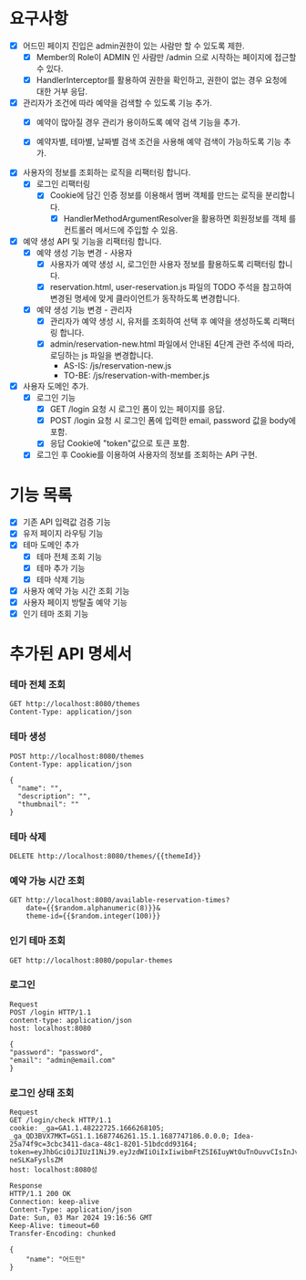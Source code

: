 # 요구사항

- [x] 어드민 페이지 진입은 admin권한이 있는 사람만 할 수 있도록 제한.
    - [x] Member의 Role이 ADMIN 인 사람만 /admin 으로 시작하는 페이지에 접근할 수 있다.
    - [x] HandlerInterceptor를 활용하여 권한을 확인하고, 권한이 없는 경우 요청에 대한 거부 응답.
- [x] 관리자가 조건에 따라 예약을 검색할 수 있도록 기능 추가.
    - [x] 예약이 많아질 경우 관리가 용이하도록 예약 검색 기능을 추가.
    - [x] 예약자별, 테마별, 날짜별 검색 조건을 사용해 예약 검색이 가능하도록 기능 추가.


- [x] 사용자의 정보를 조회하는 로직을 리팩터링 합니다.
    - [x] 로그인 리팩터링
        - [x] Cookie에 담긴 인증 정보를 이용해서 멤버 객체를 만드는 로직을 분리합니다.
            - [x] HandlerMethodArgumentResolver을 활용하면 회원정보를 객체 를 컨트롤러 메서드에 주입할 수 있음.
- [x] 예약 생성 API 및 기능을 리팩터링 합니다.
    - [x] 예약 생성 기능 변경 - 사용자
        - [x] 사용자가 예약 생성 시, 로그인한 사용자 정보를 활용하도록 리팩터링 합니다.
        - [x] reservation.html, user-reservation.js 파일의 TODO 주석을 참고하여 변경된 명세에 맞게 클라이언트가 동작하도록 변경합니다.
    - [x] 예약 생성 기능 변경 - 관리자
        - [x] 관리자가 예약 생성 시, 유저를 조회하여 선택 후 예약을 생성하도록 리팩터링 합니다.
        - [x] admin/reservation-new.html 파일에서 안내된 4단계 관련 주석에 따라, 로딩하는 js 파일을 변경합니다.
            - AS-IS: /js/reservation-new.js
            - TO-BE: /js/reservation-with-member.js


- [x] 사용자 도메인 추가.
    - [x] 로그인 기능
        - [x] GET /login 요청 시 로그인 폼이 있는 페이지를 응답.
        - [x] POST /login 요청 시 로그인 폼에 입력한 email, password 값을 body에 포함.
        - [x] 응답 Cookie에 "token"값으로 토큰 포함.
    - [x] 로그인 후 Cookie를 이용하여 사용자의 정보를 조회하는 API 구현.

# 기능 목록

- [X] 기존 API 입력값 검증 기능
- [X] 유저 페이지 라우팅 기능
- [X] 테마 도메인 추가
    - [X] 테마 전체 조회 기능
    - [X] 테마 추가 기능
    - [X] 테마 삭제 기능
- [X] 사용자 예약 가능 시간 조회 기능
- [X] 사용자 페이지 방탈출 예약 기능
- [X] 인기 테마 조회 기능

# 추가된 API 명세서

### 테마 전체 조회

```http request
GET http://localhost:8080/themes
Content-Type: application/json
```

### 테마 생성

```http request
POST http://localhost:8080/themes
Content-Type: application/json

{
  "name": "",
  "description": "",
  "thumbnail": ""
}
```

### 테마 삭제

```http request
DELETE http://localhost:8080/themes/{{themeId}}
```

### 예약 가능 시간 조회

```http request
GET http://localhost:8080/available-reservation-times?
    date={{$random.alphanumeric(8)}}&
    theme-id={{$random.integer(100)}}
```

### 인기 테마 조회

```http request
GET http://localhost:8080/popular-themes
```

### 로그인

```http request
Request
POST /login HTTP/1.1
content-type: application/json
host: localhost:8080

{
"password": "password",
"email": "admin@email.com"
}
```

### 로그인 상태 조회

```http request
Request
GET /login/check HTTP/1.1
cookie: _ga=GA1.1.48222725.1666268105; _ga_QD3BVX7MKT=GS1.1.1687746261.15.1.1687747186.0.0.0; Idea-25a74f9c=3cbc3411-daca-48c1-8201-51bdcdd93164; token=eyJhbGciOiJIUzI1NiJ9.eyJzdWIiOiIxIiwibmFtZSI6IuyWtOuTnOuvvCIsInJvbGUiOiJBRE1JTiJ9.vcK93ONRQYPFCxT5KleSM6b7cl1FE-neSLKaFyslsZM
host: localhost:8080성
```

```http request
Response
HTTP/1.1 200 OK
Connection: keep-alive
Content-Type: application/json
Date: Sun, 03 Mar 2024 19:16:56 GMT
Keep-Alive: timeout=60
Transfer-Encoding: chunked

{
    "name": "어드민"
}
```
